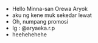 - Hello Minna-san Orewa Aryok
- aku ng kene muk sekedar lewat
- Oh, numpang promosi
- Ig : @aryaeka.r.p
- heehehehehe

<!---
aryoks1/aryoks1 is a ✨ special ✨ repository because its `README.md` (this file) appears on your GitHub profile.
You can click the Preview link to take a look at your changes.
--->
